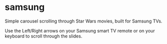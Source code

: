 # samsung
Simple carousel scrolling through Star Wars movies, built for Samsung TVs.

Use the Left/Right arrows on your Samsung smart TV remote or on your keyboard to scroll through the slides.
